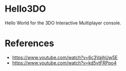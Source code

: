 # Hello3DO
Hello World for the 3DO Interactive Multiplayer console.


# References
- https://www.youtube.com/watch?v=6c3VajhUw5E
- https://www.youtube.com/watch?v=kd5ytFRPpo4